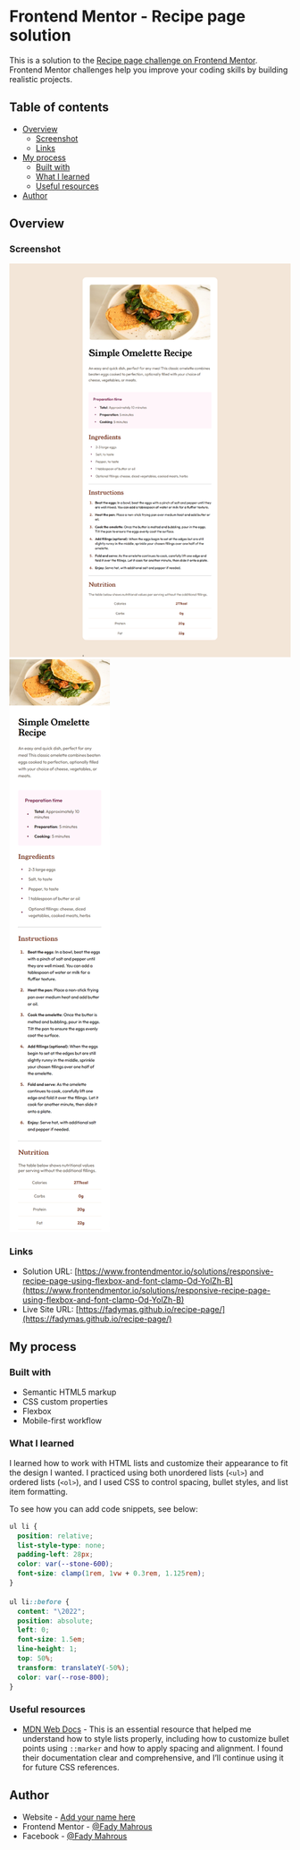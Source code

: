 # Frontend Mentor - Recipe page solution

This is a solution to the [Recipe page challenge on Frontend Mentor](https://www.frontendmentor.io/challenges/recipe-page-KiTsR8QQKm). Frontend Mentor challenges help you improve your coding skills by building realistic projects.

## Table of contents

- [Overview](#overview)
  - [Screenshot](#screenshot)
  - [Links](#links)
- [My process](#my-process)
  - [Built with](#built-with)
  - [What I learned](#what-i-learned)
  - [Useful resources](#useful-resources)
- [Author](#author)

## Overview

### Screenshot

![Pc Design](design/pc.jpg)
![Mobile Design](design/mobile.jpg)

### Links

- Solution URL: [https://www.frontendmentor.io/solutions/responsive-recipe-page-using-flexbox-and-font-clamp-Od-YolZh-B](https://www.frontendmentor.io/solutions/responsive-recipe-page-using-flexbox-and-font-clamp-Od-YolZh-B)
- Live Site URL: [https://fadymas.github.io/recipe-page/](https://fadymas.github.io/recipe-page/)

## My process

### Built with

- Semantic HTML5 markup
- CSS custom properties
- Flexbox
- Mobile-first workflow

### What I learned

I learned how to work with HTML lists and customize their appearance to fit the design I wanted. I practiced using both unordered lists (`<ul>`) and ordered lists (`<ol>`), and I used CSS to control spacing, bullet styles, and list item formatting.

To see how you can add code snippets, see below:

```css
ul li {
  position: relative;
  list-style-type: none;
  padding-left: 28px;
  color: var(--stone-600);
  font-size: clamp(1rem, 1vw + 0.3rem, 1.125rem);
}

ul li::before {
  content: "\2022";
  position: absolute;
  left: 0;
  font-size: 1.5em;
  line-height: 1;
  top: 50%;
  transform: translateY(-50%);
  color: var(--rose-800);
}
```

### Useful resources

- [MDN Web Docs](https://developer.mozilla.org/en-US/) - This is an essential resource that helped me understand how to style lists properly, including how to customize bullet points using `::marker` and how to apply spacing and alignment. I found their documentation clear and comprehensive, and I’ll continue using it for future CSS references.

## Author

- Website - [Add your name here](https://www.your-site.com)
- Frontend Mentor - [@Fady Mahrous](https://www.frontendmentor.io/profile/fadymas)
- Facebook - [@Fady Mahrous](https://www.facebook.com/fady.mahros.56/)
